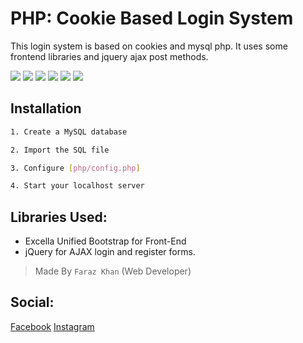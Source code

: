 # PHP: Cookie Based Login System

This login system is based on cookies and mysql php. It uses some frontend libraries and jquery ajax post methods.

![](https://img.shields.io/github/stars/pandao/editor.md.svg) ![](https://img.shields.io/github/forks/pandao/editor.md.svg) ![](https://img.shields.io/github/tag/pandao/editor.md.svg) ![](https://img.shields.io/github/release/pandao/editor.md.svg) ![](https://img.shields.io/github/issues/pandao/editor.md.svg) ![](https://img.shields.io/bower/v/editor.md.svg)

## Installation

```bash
1. Create a MySQL database

2. Import the SQL file 

3. Configure [php/config.php]

4. Start your localhost server
```

## Libraries Used:       
+ Excella Unified Bootstrap for Front-End
+ jQuery for AJAX login and register forms.


> Made By `Faraz Khan` (Web Developer)

## Social:
 
[Facebook](https://www.facebook.com/farazpyy/)
[Instagram](https://instagram.com/faraz_py)